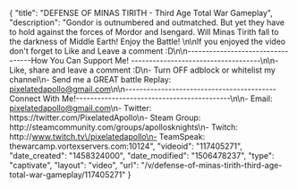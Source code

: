 {
    "title": "DEFENSE OF MINAS TIRITH - Third Age Total War Gameplay",
    "description": "Gondor is outnumbered and outmatched.  But yet they have to hold against the forces of Mordor and Isengard.  Will Minas Tirith fall to the darkness of Middle Earth!  Enjoy the Battle!  \n\nIf you enjoyed the video don't forget to Like and Leave a comment :D\n\n----------------------------------How You Can Support Me! ------------------------------------\n\n- Like, share and leave a comment :D\n- Turn OFF adblock or whitelist my channel\n- Send me a GREAT battle Replay: pixelatedapollo@gmail.com\n\n------------------------------------------Connect With Me!-------------------------------------------\n\n- Email: pixelatedapollo@gmail.com\n- Twitter: https:\/\/twitter.com\/PixelatedApollo\n- Steam Group:  http:\/\/steamcommunity.com\/groups\/apollosknights\n- Twitch: http:\/\/www.twitch.tv\/pixelatedapollo\n- TeamSpeak: thewarcamp.vortexservers.com:10124",
    "videoid": "117405271",
    "date_created": "1458324000",
    "date_modified": "1506478237",
    "type": "captivate",
    "layout": "video",
    "url": "\/v\/defense-of-minas-tirith-third-age-total-war-gameplay\/117405271"
}